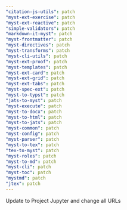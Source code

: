 ```yaml
---
"citation-js-utils": patch
"myst-ext-exercise": patch
"myst-ext-reactive": patch
"simple-validators": patch
"markdown-it-myst": patch
"myst-frontmatter": patch
"myst-directives": patch
"myst-transforms": patch
"myst-cli-utils": patch
"myst-ext-proof": patch
"myst-templates": patch
"myst-ext-card": patch
"myst-ext-grid": patch
"myst-ext-tabs": patch
"myst-spec-ext": patch
"myst-to-typst": patch
"jats-to-myst": patch
"myst-execute": patch
"myst-to-docx": patch
"myst-to-html": patch
"myst-to-jats": patch
"myst-common": patch
"myst-config": patch
"myst-parser": patch
"myst-to-tex": patch
"tex-to-myst": patch
"myst-roles": patch
"myst-to-md": patch
"myst-cli": patch
"myst-toc": patch
"mystmd": patch
"jtex": patch
---
```


Update to Project Jupyter and change all URLs
